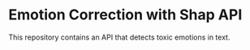 # Emotion Correction with Shap API
This repository contains an API that detects toxic emotions in text.